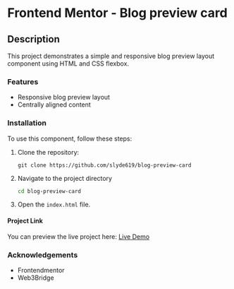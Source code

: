 # Frontend Mentor - Blog preview card

## Description

This project demonstrates a simple and responsive blog preview layout component using HTML and CSS flexbox. 



### **Features**
- Responsive blog preview layout
- Centrally aligned content


### Installation

To use this component, follow these steps:

1. Clone the repository:
    ```git
    git clone https://github.com/slyde619/blog-preview-card
    ```
2. Navigate to the project directory
   ```bash
   cd blog-preview-card
   ```
3. Open the ```index.html``` file.

#### **Project Link**

You can preview the live project here: [Live Demo](https://)

### Acknowledgements
- Frontendmentor
- Web3Bridge